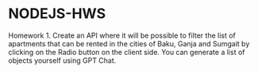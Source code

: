 # NODEJS-HWS
Homework 1.
Create an API where it will be possible to filter the list of apartments that can be rented in the cities of Baku, Ganja and Sumgait by clicking on the Radio button on the client side.
You can generate a list of objects yourself using GPT Chat.
